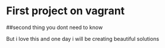 # First project on vagrant

##second  thing you dont need to know

But i love this and one day i will be creating beautiful solutions
